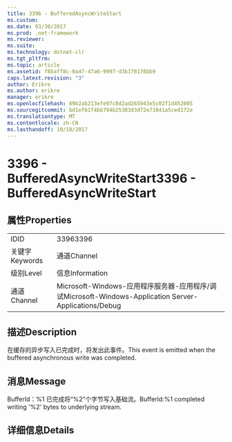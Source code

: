 ```yaml
---
title: 3396 - BufferedAsyncWriteStart
ms.custom: 
ms.date: 03/30/2017
ms.prod: .net-framework
ms.reviewer: 
ms.suite: 
ms.technology: dotnet-clr
ms.tgt_pltfrm: 
ms.topic: article
ms.assetid: f8baff8c-0a47-47a6-9997-d3b178176bb9
caps.latest.revision: "3"
author: Erikre
ms.author: erikre
manager: erikre
ms.openlocfilehash: 69b2ab213efe97c8d2ad265943e5c02f1d452005
ms.sourcegitcommit: bd1ef61f4bb794b25383d3d72e71041a5ced172e
ms.translationtype: MT
ms.contentlocale: zh-CN
ms.lasthandoff: 10/18/2017
---
```

# <a name="3396---bufferedasyncwritestart"></a><span data-ttu-id="5bccd-102">3396 - BufferedAsyncWriteStart</span><span class="sxs-lookup"><span data-stu-id="5bccd-102">3396 - BufferedAsyncWriteStart</span></span>
## <a name="properties"></a><span data-ttu-id="5bccd-103">属性</span><span class="sxs-lookup"><span data-stu-id="5bccd-103">Properties</span></span>  
  
|||  
|-|-|  
|<span data-ttu-id="5bccd-104">ID</span><span class="sxs-lookup"><span data-stu-id="5bccd-104">ID</span></span>|<span data-ttu-id="5bccd-105">3396</span><span class="sxs-lookup"><span data-stu-id="5bccd-105">3396</span></span>|  
|<span data-ttu-id="5bccd-106">关键字</span><span class="sxs-lookup"><span data-stu-id="5bccd-106">Keywords</span></span>|<span data-ttu-id="5bccd-107">通道</span><span class="sxs-lookup"><span data-stu-id="5bccd-107">Channel</span></span>|  
|<span data-ttu-id="5bccd-108">级别</span><span class="sxs-lookup"><span data-stu-id="5bccd-108">Level</span></span>|<span data-ttu-id="5bccd-109">信息</span><span class="sxs-lookup"><span data-stu-id="5bccd-109">Information</span></span>|  
|<span data-ttu-id="5bccd-110">通道</span><span class="sxs-lookup"><span data-stu-id="5bccd-110">Channel</span></span>|<span data-ttu-id="5bccd-111">Microsoft-Windows-应用程序服务器-应用程序/调试</span><span class="sxs-lookup"><span data-stu-id="5bccd-111">Microsoft-Windows-Application Server-Applications/Debug</span></span>|  
  
## <a name="description"></a><span data-ttu-id="5bccd-112">描述</span><span class="sxs-lookup"><span data-stu-id="5bccd-112">Description</span></span>  
 <span data-ttu-id="5bccd-113">在缓存的异步写入已完成时，将发出此事件。</span><span class="sxs-lookup"><span data-stu-id="5bccd-113">This event is emitted when the buffered asynchronous write was completed.</span></span>  
  
## <a name="message"></a><span data-ttu-id="5bccd-114">消息</span><span class="sxs-lookup"><span data-stu-id="5bccd-114">Message</span></span>  
 <span data-ttu-id="5bccd-115">BufferId：%1 已完成将“%2”个字节写入基础流。</span><span class="sxs-lookup"><span data-stu-id="5bccd-115">BufferId:%1 completed writing '%2' bytes to underlying stream.</span></span>  
  
## <a name="details"></a><span data-ttu-id="5bccd-116">详细信息</span><span class="sxs-lookup"><span data-stu-id="5bccd-116">Details</span></span>
